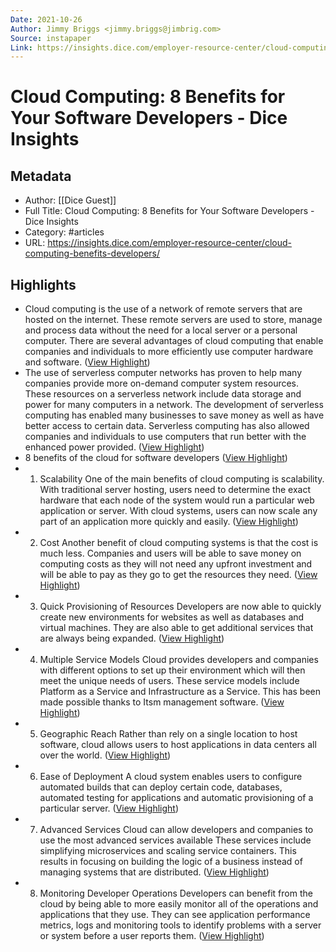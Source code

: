 ```yaml
---
Date: 2021-10-26
Author: Jimmy Briggs <jimmy.briggs@jimbrig.com>
Source: instapaper
Link: https://insights.dice.com/employer-resource-center/cloud-computing-benefits-developers/
---
```

# Cloud Computing: 8 Benefits for Your Software Developers - Dice Insights

## Metadata
- Author: [[Dice Guest]]
- Full Title: Cloud Computing: 8 Benefits for Your Software Developers - Dice Insights
- Category: #articles
- URL: https://insights.dice.com/employer-resource-center/cloud-computing-benefits-developers/

## Highlights
- Cloud computing is the use of a network of remote servers that are hosted on the internet. These remote servers are used to store, manage and process data without the need for a local server or a personal computer. There are several advantages of cloud computing that enable companies and individuals to more efficiently use computer hardware and software. ([View Highlight](https://instapaper.com/read/1434780891/17134200))
- The use of serverless computer networks has proven to help many companies provide more on-demand computer system resources. These resources on a serverless network include data storage and power for many computers in a network. The development of serverless computing has enabled many businesses to save money as well as have better access to certain data. Serverless computing has also allowed companies and individuals to use computers that run better with the enhanced power provided. ([View Highlight](https://instapaper.com/read/1434780891/17134201))
- 8 benefits of the cloud for software developers ([View Highlight](https://instapaper.com/read/1434780891/17134205))
- 1. Scalability
  One of the main benefits of cloud computing is scalability. With traditional server hosting, users need to determine the exact hardware that each node of the system would run a particular web application or server. With cloud systems, users can now scale any part of an application more quickly and easily. ([View Highlight](https://instapaper.com/read/1434780891/17134207))
- 2. Cost
  Another benefit of cloud computing systems is that the cost is much less. Companies and users will be able to save money on computing costs as they will not need any upfront investment and will be able to pay as they go to get the resources they need. ([View Highlight](https://instapaper.com/read/1434780891/17134208))
- 3. Quick Provisioning of Resources
  Developers are now able to quickly create new environments for websites as well as databases and virtual machines. They are also able to get additional services that are always being expanded. ([View Highlight](https://instapaper.com/read/1434780891/17134209))
- 4. Multiple Service Models
  Cloud provides developers and companies with different options to set up their environment which will then meet the unique needs of users. These service models include Platform as a Service and Infrastructure as a Service. This has been made possible thanks to Itsm management software. ([View Highlight](https://instapaper.com/read/1434780891/17134211))
- 5. Geographic Reach
  Rather than rely on a single location to host software, cloud allows users to host applications in data centers all over the world. ([View Highlight](https://instapaper.com/read/1434780891/17134213))
- 6. Ease of Deployment
  A cloud system enables users to configure automated builds that can deploy certain code, databases, automated testing for applications and automatic provisioning of a particular server. ([View Highlight](https://instapaper.com/read/1434780891/17134214))
- 7. Advanced Services
  Cloud can allow developers and companies to use the most advanced services available These services include simplifying microservices and scaling service containers. This results in focusing on building the logic of a business instead of managing systems that are distributed. ([View Highlight](https://instapaper.com/read/1434780891/17134215))
- 8. Monitoring Developer Operations
  Developers can benefit from the cloud by being able to more easily monitor all of the operations and applications that they use. They can see application performance metrics, logs and monitoring tools to identify problems with a server or system before a user reports them. ([View Highlight](https://instapaper.com/read/1434780891/17134216))
